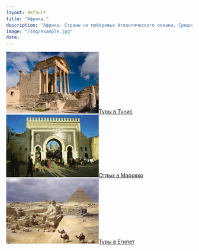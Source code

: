 ```yaml
---
layout: default
title: "Африка."
description: "Африка. Страны на побережье Атлантического океана, Средиземного, Красного моря"
image: "/img/example.jpg"
date: 
---
```


<!-- "z_Egypt_M.txt" -->

<div class="s"><div class="l2">

<a href="tunis.html">
<img class="right" alt="Туры в Тунис" src="/img/dougga.jpg">Туры в Тунис
</a>

<a href="morocco.html">
<img class="right" alt="Отдых в Марокко" src="/img/fes-1.jpg">Отдых в Марокко
</a>

</div><div class="r2">

<a href="egypt.html">
<img class="right" alt="Туры в Египет" src="/img/pyramids.jpg">Туры в Египет
</a>

</div>
</div>

<!-- "z_Tunisia_M.txt" -->
<!-- "z_Morocco_M.txt" -->
